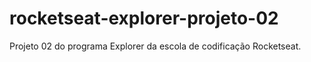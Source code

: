# rocketseat-explorer-projeto-02
Projeto 02 do programa Explorer da escola de codificação Rocketseat.
